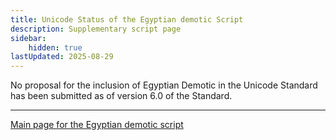 ```yaml
---
title: Unicode Status of the Egyptian demotic Script
description: Supplementary script page
sidebar:
    hidden: true
lastUpdated: 2025-08-29
---
```


No proposal for the inclusion of Egyptian Demotic in the Unicode Standard has been submitted as of version 6.0 of the Standard.

[comment]: # (end of intro)

[comment]: # (start of blocks)

[comment]: # (end of blocks)

[comment]: # (start of chars)

[comment]: # (end of chars)

[comment]: # (start of rest)





<hr/>

[Main page for the Egyptian demotic script](/scrlang/scripts/egyd)

